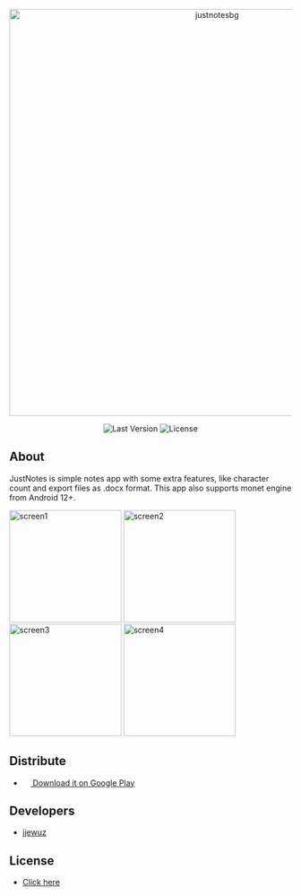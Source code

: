 <p align="center">
      <img src="https://i.ibb.co/tC659fk/justnotesbg.png" alt="justnotesbg" border="0" width="726">
</p>

<p align="center">
   <img src="https://img.shields.io/github/v/release/mdenisov338/JustNotes" alt="Last Version">
   <img src="https://img.shields.io/github/license/mdenisov338/JustNotes" alt="License">
</p>

## About

JustNotes is simple notes app with some extra features, like character count and export files as .docx format. This app also supports monet engine from Android 12+.

<p><img src="https://i.ibb.co/TcGpXxQ/screen1.png" alt="screen1" border="0" width="200">
<img src="https://i.ibb.co/VYLkxJV/screen2.png" alt="screen2" border="0" width="200">
<img src="https://i.ibb.co/pfsbM8N/screen3.png" alt="screen3" border="0" width="200">
<img src="https://i.ibb.co/kXnhC8v/screen4.png" alt="screen4" border="0" width="200"></p>


## Distribute

- <a href="https://play.google.com/store/apps/details?id=com.mdenisov338.justnotesapp"><img src="https://upload.wikimedia.org/wikipedia/commons/thumb/f/f3/Google_Play_2012-2016_icon.svg/1921px-Google_Play_2012-2016_icon.svg.png" width=14 height=14 /> Download it on Google Play</a>


## Developers

- [jjewuz](https://github.com/mdenisov338)

## License

- [Click here](https://github.com/mdenisov338/JustNotes/blob/master/LICENSE)

